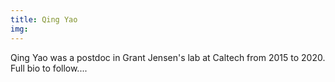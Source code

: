 ```yaml
---
title: Qing Yao
img:
---
```


Qing Yao was a postdoc in Grant Jensen's lab at Caltech from 2015 to 2020. Full bio to follow....



